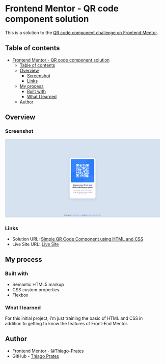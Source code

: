 # Frontend Mentor - QR code component solution

This is a solution to the [QR code component challenge on Frontend Mentor](https://www.frontendmentor.io/challenges/qr-code-component-iux_sIO_H). 

## Table of contents

- [Frontend Mentor - QR code component solution](#frontend-mentor---qr-code-component-solution)
  - [Table of contents](#table-of-contents)
  - [Overview](#overview)
    - [Screenshot](#screenshot)
    - [Links](#links)
  - [My process](#my-process)
    - [Built with](#built-with)
    - [What I learned](#what-i-learned)
  - [Author](#author)


## Overview

### Screenshot

![Solution](./images/screenshot.png)

### Links

- Solution URL: [Simple QR Code Component using HTML and CSS](https://www.frontendmentor.io/solutions/simple-qr-code-component-using-html-and-css-kyEYJEfu5)
- Live Site URL: [Live Site](https://thiago-prates.github.io/qr-code-component/)

## My process

### Built with

- Semantic HTML5 markup
- CSS custom properties
- Flexbox

### What I learned

For this initial project, i'm just training the basic of HTML and CSS
in addition to getting to know the features of Front-End Mentor.

## Author

- Frontend Mentor - [@Thiago-Prates](https://www.frontendmentor.io/profile/Thiago-Prates)
- GitHub - [Thiago Prates](https://github.com/Thiago-Prates)


